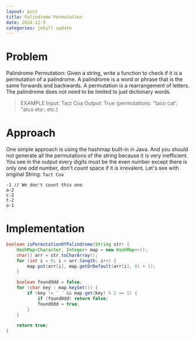 ```yaml
---
layout: post
title: Palindrome Permutation
date: 2024-12-5
categories: jekyll update
---
```


# Problem

Palindrome Permutation: Given a string, write a function to check if it is a permutation of 
a palindrome. A palindrome is a word or phrase that is the same forwards and backwards. A 
permutation is a rearrangement of letters. The palindrome does not need to be limited to just 
dictionary words. 

> EXAMPLE 
> Input: Tact Coa 
> Output: True (permutations: "taco cat'; "atco eta·; etc.) 

# Approach

One simple approach is using the hashmap built-in in Java. And you should not generate all the permutations 
of the string because it is very inefficient. You see in the output every digits must be the even number except 
there is only one odd number, don't count space if it is irrevalent. Let's see with original String: `Tact Coa`

``` Example: 
-1 // We don't count this one
a-2
c-2
t-2
o-1
```

# Implementation

```java
boolean isPermutationOfPalindrome(String str) {
    HashMap<Character, Integer> map = new HashMap<>();
    char[] arr = str.toCharArray();
    for (int i = 0; i < arr.length; i++) {
        map.put(arr[i], map.getOrDefault(arr[i], 0) + 1);
    }

    boolean foundOdd = false;
    for (char key : map.keySet()) {
        if (key != ' ' && map.get(key) % 2 == 1) {
            if (foundOdd) return false;
            foundOdd = true;
        }
    }

    return true;
}
```

